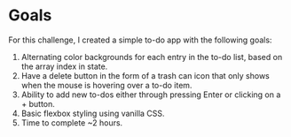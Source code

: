 # Goals

For this challenge, I created a simple to-do app with the following goals:

1. Alternating color backgrounds for each entry in the to-do list, based on the array index in state.
2. Have a delete button in the form of a trash can icon that only shows when the mouse is hovering over a to-do item.
3. Ability to add new to-dos either through pressing Enter or clicking on a + button.
4. Basic flexbox styling using vanilla CSS.
5. Time to complete ~2 hours.
